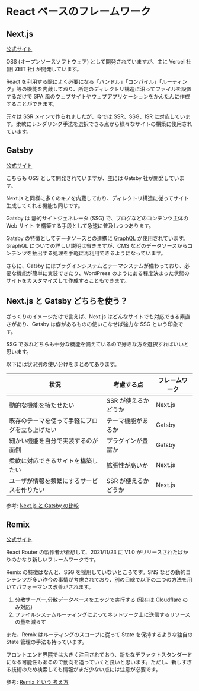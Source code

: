 # React ベースのフレームワーク

## Next.js

[公式サイト](https://nextjs.org/)

OSS (オープンソースソフトウェア) として開発されていますが、主に Vercel 社 (旧 ZEIT 社) が開発しています。

React を利用する際によく必要になる「バンドル」「コンパイル」「ルーティング」等の機能を内蔵しており、所定のディレクトリ構造に沿ってファイルを設置するだけで SPA 風のウェブサイトやウェブアプリケーションをかんたんに作成することができます。

元々は SSR メインで作られましたが、今では SSR、SSG、ISR に対応しています。柔軟にレンダリング手法を選択できる点から様々なサイトの構築に使用されています。

## Gatsby

[公式サイト](https://www.gatsbyjs.com/)

こちらも OSS として開発されていますが、主には Gatsby 社が開発しています。

Next.js と同様に多くのキノを内蔵しており、ディレクトリ構造に従ってサイト生成してくれる機能も同じです。

Gatsby は 静的サイトジェネレータ (SSG) で、ブログなどのコンテンツ主体の Web サイト を構築する手段として急速に普及しつつあります。

Gatsby の特徴としてデータソースとの連携に [GraphQL](https://graphql.org/) が使用されています。GraphQL についての詳しい説明は省きますが、CMS などのデータソースからコンテンツを抽出する処理を手軽に再利用できるようになっています。

さらに、Gatsby にはプラグインシステムとテーマシステムが備わっており、必要な機能が簡単に実装できたり、WordPress のようにある程度決まった状態のサイトをカスタマイズして作成することもできます。

## Next.js と Gatsby どちらを使う？

ざっくりのイメージだけで言えば、Next.js はどんなサイトでも対応できる素直さがあり、Gatsby は癖があるものの使いこなせば強力な SSG という印象です。

SSG であれどちらも十分な機能を備えているので好きな方を選択すればいいと思います。

以下には状況別の使い分けをまとめてあります。

| 状況                                           | 考慮する点           | フレームワーク |
| ---------------------------------------------- | -------------------- | -------------- |
| 動的な機能を持たせたい                         | SSR が使えるかどうか | Next.js        |
| 既存のテーマを使って手軽にブログを立ち上げたい | テーマ機能があるか   | Gatsby         |
| 細かい機能を自分で実装するのが面倒             | プラグインが豊富か   | Gatsby         |
| 柔軟に対応できるサイトを構築したい             | 拡張性が高いか       | Next.js        |
| ユーザが情報を頻繁にするサービスを作りたい     | SSR が使えるかどうか | Next.js        |

参考: [Next.js と Gatsby の比較
](https://gotohayato.com/content/511/)

## Remix

[公式サイト](https://remix.run/)

React Router の製作者が着想して、2021/11/23 に V1.0 がリリースされたばかりのかなり新しいフレームワークです。

Remix の特徴はなんと、SSG を採用していないところです。SNS などの動的コンテンツが多い昨今の事情が考慮されており、別の目線で以下の二つの方法を用いてパフォーマンス改善がされます。

1. 分散サーバー,分散データベースをエッジで実行する (現在は [Cloudflare](https://www.cloudflare.com/ja-jp/) のみ対応)
2. ファイルシステムルーティングによってネットワーク上に送信するリソースの量を減らす

また、Remix はルーティングのスコープに従って State を保持するような独自の State 管理の手法も持っています。

フロントエンド界隈では大きく注目されており、新たなデファクトスタンダードになる可能性もあるので動向を追っていくと良いと思います。ただし、新しすぎる技術のため検索しても情報がまだ少ない点には注意が必要です。

参考: [Remix という 考え方](https://zenn.dev/kaa_a_zu/articles/fbd06ca2cc3b86)
